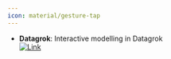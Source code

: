 ```yaml
---
icon: material/gesture-tap
---
```


- **Datagrok**: Interactive modelling in Datagrok  
	[![Link](https://img.shields.io/badge/Link-offline-red?style=for-the-badge&logo=xamarin&logoColor=red)](https://datagrok.ai/help/learn/interactive-modeling) 
